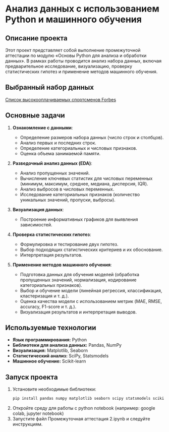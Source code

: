# Анализ данных с использованием Python и машинного обучения

## Описание проекта
Этот проект представляет собой выполнение промежуточной аттестации по модулю «Основы Python для анализа и обработки данных». В рамках работы проводится анализ набора данных, включая предварительное исследование, визуализацию, проверку статистических гипотез и применение методов машинного обучения.

## Выбранный набор данных
[Список высокооплачиваемых спортсменов Forbes](https://www.kaggle.com/datasets/parulpandey/forbes-highest-paid-athletes-19902019)

## Основные задачи
1. **Ознакомление с данными**:
   - Определение размеров набора данных (число строк и столбцов).
   - Анализ первых и последних строк.
   - Определение категориальных и числовых признаков.
   - Оценка объема занимаемой памяти.

2. **Разведочный анализ данных (EDA)**:
   - Анализ пропущенных значений.
   - Вычисление ключевых статистик для числовых переменных (минимум, максимум, среднее, медиана, дисперсия, IQR).
   - Анализ выбросов в числовых переменных.
   - Исследование категориальных признаков (количество уникальных значений, пропуски, выбросы).

3. **Визуализация данных**:
   - Построение информативных графиков для выявления зависимостей.

4. **Проверка статистических гипотез**:
   - Формулировка и тестирование двух гипотез.
   - Выбор подходящих статистических критериев и их обоснование.
   - Интерпретация результатов.

5. **Применение методов машинного обучения**:
   - Подготовка данных для обучения моделей (обработка пропущенных значений, нормализация, кодирование категориальных признаков).
   - Выбор и обучение модели (линейная регрессия, классификация, кластеризация и т. д.).
   - Оценка качества модели с использованием метрик (MAE, RMSE, accuracy, F1-score и т. д.).
   - Визуализация результатов и интерпретация выводов.

## Используемые технологии
- **Язык программирования:** Python
- **Библиотеки для анализа данных:** Pandas, NumPy
- **Визуализация:** Matplotlib, Seaborn
- **Статистический анализ:** SciPy, Statsmodels
- **Машинное обучение:** Scikit-learn

## Запуск проекта
1. Установите необходимые библиотеки:
   ```bash
   pip install pandas numpy matplotlib seaborn scipy statsmodels scikit-learn
2. Откройте среду для работы с python notebook (например: google colab, jupyter notebook)
3. Запустите файл Промежуточная аттестация 2.ipynb и следуйте инструкциям.
